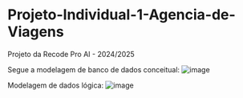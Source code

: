 # Projeto-Individual-1-Agencia-de-Viagens
Projeto da Recode Pro AI - 2024/2025

Segue a modelagem de banco de dados conceitual:
![image](https://github.com/user-attachments/assets/cf16430d-813a-48e1-86ac-c2746df21750)

Modelagem de dados lógica:
![image](https://github.com/user-attachments/assets/fb411d1e-44df-4ab6-acb8-28b805474cf7)

